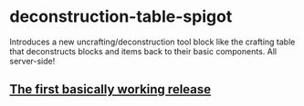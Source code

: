 # deconstruction-table-spigot
Introduces a new uncrafting/deconstruction tool block like the crafting table that deconstructs blocks and items back to their basic components. All server-side!

## [The first basically working release](https://github.com/spikespaz/deconstruction-table-spigot/releases/tag/1.0-SNAPSHOT)
